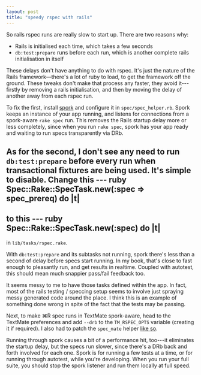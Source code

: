 ```yaml
---
layout: post
title: "speedy rspec with rails"
---
```


So rails rspec runs are really slow to start up. There are two reasons why:

- Rails is initialised each time, which takes a few seconds
- `db:test:prepare` runs before each run, which is another complete rails initialisation in itself

These delays don't have anything to do with rspec. It's just the nature of the Rails framework—there's a lot of ruby to load, to get the framework off the ground. These tweaks don't make that process any faster, they avoid it---firstly by removing a rails initialisation, and then by moving the delay of another away from each rspec run.

To fix the first, install [spork](http://wiki.github.com/dchelimsky/rspec/spork-autospec-pure-bdd-joy) and configure it in `spec/spec_helper.rb`. Spork keeps an instance of your app running, and listens for connections from a spork-aware `rake spec` run. This removes the Rails startup delay more or less completely, since when you run `rake spec`, spork has your app ready and waiting to run specs transparently via DRb.

As for the second, I don't see any need to run `db:test:prepare` before every run when transactional fixtures are being used. It's simple to disable. Change this
--- ruby
Spec::Rake::SpecTask.new(:spec => spec_prereq) do |t|
---
to this
--- ruby
Spec::Rake::SpecTask.new(:spec) do |t|
---
in `lib/tasks/rspec.rake`.

With `db:test:prepare` and its subtasks not running, spork there's less than a second of delay before specs start running. In my book, that's close to fast enough to pleasantly run, and get results in realtime. Coupled with autotest, this should mean much snappier pass/fail feedback too.

It seems messy to me to have those tasks defined within the app. In fact, most of the rails testing / speccing setup seems to involve just spraying messy generated code around the place. I think this is an example of something done wrong in spite of the fact that the tests may be passing.

Next, to make ⌘R spec runs in TextMate spork-aware, head to the TextMate preferences and add `--drb` to the `TM_RSPEC_OPTS` variable (creating it if required). I also had to patch the `spec_mate` helper [like so](http://github.com/benhoskings/ruby-rspec.tmbundle/commit/c70b16106cd5ba74e97cc967d0e8f307850cbd28).

Running through spork causes a bit of a performance hit, too---it eliminates the startup delay, but the specs run slower, since there's a DRb back and forth involved for each one. Spork is for running a few tests at a time, or for running through autotest, while you're developing. When you run your full suite, you should stop the spork listener and run them locally at full speed.
